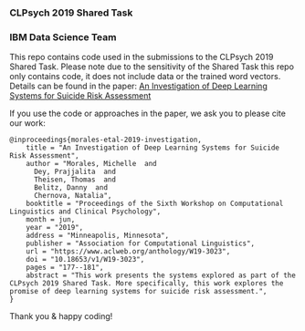 ### CLPsych 2019 Shared Task
### IBM Data Science Team

This repo contains code used in the submissions to the CLPsych 2019 Shared Task. Please note due to the sensitivity of the Shared Task this repo only contains code, it does not include data or the trained word vectors.  Details can be found in the paper: [An Investigation of Deep Learning Systems for Suicide Risk Assessment](https://www.aclweb.org/anthology/W19-3023/)

If you use the code or approaches in the paper, we ask you to please cite our work:

```
@inproceedings{morales-etal-2019-investigation,
    title = "An Investigation of Deep Learning Systems for Suicide Risk Assessment",
    author = "Morales, Michelle  and
      Dey, Prajjalita  and
      Theisen, Thomas  and
      Belitz, Danny  and
      Chernova, Natalia",
    booktitle = "Proceedings of the Sixth Workshop on Computational Linguistics and Clinical Psychology",
    month = jun,
    year = "2019",
    address = "Minneapolis, Minnesota",
    publisher = "Association for Computational Linguistics",
    url = "https://www.aclweb.org/anthology/W19-3023",
    doi = "10.18653/v1/W19-3023",
    pages = "177--181",
    abstract = "This work presents the systems explored as part of the CLPsych 2019 Shared Task. More specifically, this work explores the promise of deep learning systems for suicide risk assessment.",
}
```

Thank you & happy coding!
